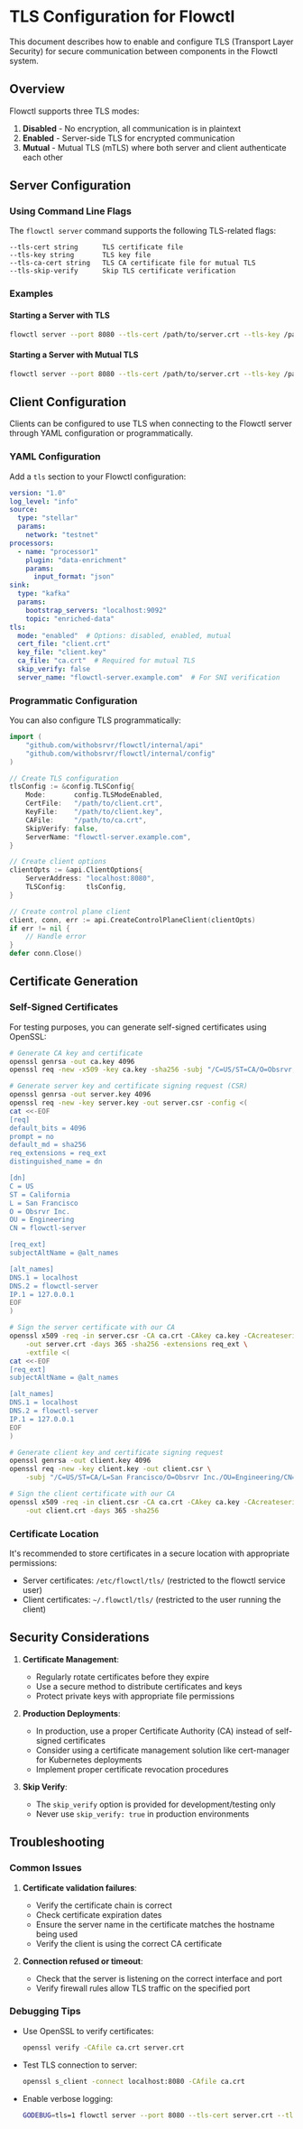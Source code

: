 # TLS Configuration for Flowctl

This document describes how to enable and configure TLS (Transport Layer Security) for secure communication between components in the Flowctl system.

## Overview

Flowctl supports three TLS modes:

1. **Disabled** - No encryption, all communication is in plaintext
2. **Enabled** - Server-side TLS for encrypted communication
3. **Mutual** - Mutual TLS (mTLS) where both server and client authenticate each other

## Server Configuration

### Using Command Line Flags

The `flowctl server` command supports the following TLS-related flags:

```
--tls-cert string      TLS certificate file
--tls-key string       TLS key file
--tls-ca-cert string   TLS CA certificate file for mutual TLS
--tls-skip-verify      Skip TLS certificate verification
```

### Examples

#### Starting a Server with TLS

```bash
flowctl server --port 8080 --tls-cert /path/to/server.crt --tls-key /path/to/server.key
```

#### Starting a Server with Mutual TLS

```bash
flowctl server --port 8080 --tls-cert /path/to/server.crt --tls-key /path/to/server.key --tls-ca-cert /path/to/ca.crt
```

## Client Configuration

Clients can be configured to use TLS when connecting to the Flowctl server through YAML configuration or programmatically.

### YAML Configuration

Add a `tls` section to your Flowctl configuration:

```yaml
version: "1.0"
log_level: "info"
source:
  type: "stellar"
  params:
    network: "testnet"
processors:
  - name: "processor1"
    plugin: "data-enrichment"
    params:
      input_format: "json"
sink:
  type: "kafka"
  params:
    bootstrap_servers: "localhost:9092"
    topic: "enriched-data"
tls:
  mode: "enabled"  # Options: disabled, enabled, mutual
  cert_file: "client.crt"
  key_file: "client.key"
  ca_file: "ca.crt"  # Required for mutual TLS
  skip_verify: false
  server_name: "flowctl-server.example.com"  # For SNI verification
```

### Programmatic Configuration

You can also configure TLS programmatically:

```go
import (
    "github.com/withobsrvr/flowctl/internal/api"
    "github.com/withobsrvr/flowctl/internal/config"
)

// Create TLS configuration
tlsConfig := &config.TLSConfig{
    Mode:       config.TLSModeEnabled,
    CertFile:   "/path/to/client.crt",
    KeyFile:    "/path/to/client.key",
    CAFile:     "/path/to/ca.crt",
    SkipVerify: false,
    ServerName: "flowctl-server.example.com",
}

// Create client options
clientOpts := &api.ClientOptions{
    ServerAddress: "localhost:8080",
    TLSConfig:     tlsConfig,
}

// Create control plane client
client, conn, err := api.CreateControlPlaneClient(clientOpts)
if err != nil {
    // Handle error
}
defer conn.Close()
```

## Certificate Generation

### Self-Signed Certificates

For testing purposes, you can generate self-signed certificates using OpenSSL:

```bash
# Generate CA key and certificate
openssl genrsa -out ca.key 4096
openssl req -new -x509 -key ca.key -sha256 -subj "/C=US/ST=CA/O=Obsrvr, Inc./CN=Obsrvr Root CA" -days 365 -out ca.crt

# Generate server key and certificate signing request (CSR)
openssl genrsa -out server.key 4096
openssl req -new -key server.key -out server.csr -config <(
cat <<-EOF
[req]
default_bits = 4096
prompt = no
default_md = sha256
req_extensions = req_ext
distinguished_name = dn

[dn]
C = US
ST = California
L = San Francisco
O = Obsrvr Inc.
OU = Engineering
CN = flowctl-server

[req_ext]
subjectAltName = @alt_names

[alt_names]
DNS.1 = localhost
DNS.2 = flowctl-server
IP.1 = 127.0.0.1
EOF
)

# Sign the server certificate with our CA
openssl x509 -req -in server.csr -CA ca.crt -CAkey ca.key -CAcreateserial \
    -out server.crt -days 365 -sha256 -extensions req_ext \
    -extfile <(
cat <<-EOF
[req_ext]
subjectAltName = @alt_names

[alt_names]
DNS.1 = localhost
DNS.2 = flowctl-server
IP.1 = 127.0.0.1
EOF
)

# Generate client key and certificate signing request
openssl genrsa -out client.key 4096
openssl req -new -key client.key -out client.csr \
    -subj "/C=US/ST=CA/L=San Francisco/O=Obsrvr Inc./OU=Engineering/CN=flowctl-client"

# Sign the client certificate with our CA
openssl x509 -req -in client.csr -CA ca.crt -CAkey ca.key -CAcreateserial \
    -out client.crt -days 365 -sha256
```

### Certificate Location

It's recommended to store certificates in a secure location with appropriate permissions:

- Server certificates: `/etc/flowctl/tls/` (restricted to the flowctl service user)
- Client certificates: `~/.flowctl/tls/` (restricted to the user running the client)

## Security Considerations

1. **Certificate Management**:
   - Regularly rotate certificates before they expire
   - Use a secure method to distribute certificates and keys
   - Protect private keys with appropriate file permissions

2. **Production Deployments**:
   - In production, use a proper Certificate Authority (CA) instead of self-signed certificates
   - Consider using a certificate management solution like cert-manager for Kubernetes deployments
   - Implement proper certificate revocation procedures

3. **Skip Verify**:
   - The `skip_verify` option is provided for development/testing only
   - Never use `skip_verify: true` in production environments

## Troubleshooting

### Common Issues

1. **Certificate validation failures**:
   - Verify the certificate chain is correct
   - Check certificate expiration dates
   - Ensure the server name in the certificate matches the hostname being used
   - Verify the client is using the correct CA certificate

2. **Connection refused or timeout**:
   - Check that the server is listening on the correct interface and port
   - Verify firewall rules allow TLS traffic on the specified port

### Debugging Tips

- Use OpenSSL to verify certificates:
  ```bash
  openssl verify -CAfile ca.crt server.crt
  ```

- Test TLS connection to server:
  ```bash
  openssl s_client -connect localhost:8080 -CAfile ca.crt
  ```

- Enable verbose logging:
  ```bash
  GODEBUG=tls=1 flowctl server --port 8080 --tls-cert server.crt --tls-key server.key
  ```